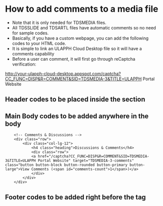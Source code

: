 # How to add comments to a media file
- Note that it is only needed for TDSMEDIA files.
- All TDSSLIDE and TDSARTL files have automatic comments so no need for sample codes.
- Basically, if you have a custom webpage, you can add the following codes to your HTML code.
- It is simple to link an ULAPPH Cloud Desktop file so it will have a comments capability
- Before a user can comment, it will first go through reCaptcha verification:

http://your-ulapph-cloud-desktop.appspot.com/captcha?CC_FUNC=DISP&R=COMMENT&SID=TDSMEDIA-3&TITLE=ULAPPH Portal Website


## Header codes to be placed inside the <head> section
<!-- Comment button -->
<link rel="stylesheet" href="/lib/css/buttons/buttons.css">

## Main Body codes to be added anywhere in the body
		<!-- Comments & Discussions -->
		<div class="row">
			<div class="col-lg-12">
				<h4 class="heading">Discussions & Comments</h4>
				<div class="row">
                <a href="/captcha?CC_FUNC=DISP&R=COMMENT&SID=TDSMEDIA-3&TITLE=ULAPPH Portal Website" target="TDSMEDIA-3-comments" class="button button-block button-rounded button-primary button-large">View Comments (<span id="comments-count">1</span>)</a>
				</div>
			</div>
		</div>
    
## Footer codes to be added right before the </body> tag
<!-- Get the current comments count of this page -->
<script>
    var sid = "TDSMEDIA-3";
    var apiKey = "YOUR-ULAPPH-API-KEY";
    var data = JSON.stringify({"SID":sid});
	var apicall = httpGetAsync("/media?FUNC_CODE=GET_COMMENTS_COUNT&SID=" + sid + "&API_KEY=" + apiKey, data, apiKey);
	console.log("apicall: "+apicall);
            	
    function httpGetAsync(theUrl, data, API_KEY)
    { 
        if (window.XMLHttpRequest)
    	  {// code for IE7+, Firefox, Chrome, Opera, Safari
    	  var cxhr2=new XMLHttpRequest();
    	  }
    	else
    	  {// code for IE6, IE5
    	  var cxhr2=new ActiveXObject('MSXML2.XMLHTTP.3.0');
    	  }
        	  
    	cxhr2.open("POST", theUrl, true); 
    	cxhr2.setRequestHeader("Authorization", API_KEY);
    	cxhr2.setRequestHeader("Content-type", "application/json");
    	console.log("sending data: "+data);
    	 cxhr2.onreadystatechange=function()
    	  {
    	  if (cxhr2.readyState==4 && cxhr2.status==200)
    		{
    		var currVal = cxhr2.responseText;
    			if (currVal != "" ) {
    			    console.log("resp: "+currVal);
    			    document.getElementById("comments-count").innerHTML = currVal;
    			}
    		}
    	  }
    	cxhr2.send(data);
    };
</script>  
<!-- End comments script-->

